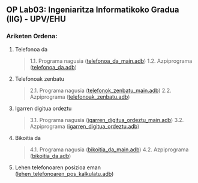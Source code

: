 ## OP Lab03: Ingeniaritza Informatikoko Gradua (IIG) - UPV/EHU

### Ariketen Ordena:
1. Telefonoa da
	> 1.1. Programa nagusia ([telefonoa_da_main.adb](https://github.com/Bartolumiu/oinarrizko-programazioa-ehu/tree/main/Lab03/src/telefonoa_da_main.adb))
	> 1.2. Azpiprograma ([telefonoa_da.adb](https://github.com/Bartolumiu/oinarrizko-programazioa-ehu/tree/main/Lab03/src/azpiprogramak/telefonoa_da.adb))
2. Telefonoak zenbatu
	> 2.1. Programa nagusia ([telefonok_zenbatu_main.adb](https://github.com/Bartolumiu/oinarrizko-programazioa-ehu/tree/main/Lab03/src/telefonoak_zenbatu_main.adb))
	> 2.2. Azpiprograma ([telefonoak_zenbatu.adb](https://github.com/Bartolumiu/oinarrizko-programazioa-ehu/tree/main/Lab03/src/azpiprogramak/telefonoak_zenbatu.adb))
3. Igarren digitua ordeztu
	> 3.1. Programa nagusia ([igarren_digitua_ordeztu_main.adb](https://github.com/Bartolumiu/oinarrizko-programazioa-ehu/tree/main/Lab03/src/igarren_digitua_ordeztu_main.adb))
	> 3.2. Azpiprograma ([igarren_digitua_ordeztu.adb](https://github.com/Bartolumiu/oinarrizko-programazioa-ehu/tree/main/Lab03/src/azpiprogramak/igarren_digitua_ordeztu.adb))
4. Bikoitia da
	> 4.1. Programa nagusia ([bikoitia_da_main.adb](https://github.com/Bartolumiu/oinarrizko-programazioa-ehu/tree/main/Lab03/src/bikoitia_da_main.adb))
	> 4.2. Azpiprograma ([bikoitia_da.adb](https://github.com/Bartolumiu/oinarrizko-programazioa-ehu/tree/main/Lab03/src/azpiprogramak/bikoitia_da.adb))
5. Lehen telefonoaren posizioa eman ([lehen_telefonoaren_pos_kalkulatu.adb](https://github.com/Bartolumiu/oinarrizko-programazioa-ehu/tree/main/Lab03/src/lehen_telefonoaren_pos_kalkulatu.adb))